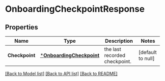 # OnboardingCheckpointResponse

## Properties
Name | Type | Description | Notes
------------ | ------------- | ------------- | -------------
**Checkpoint** | [***OnboardingCheckpoint**](OnboardingCheckpoint.md) | the last recorded checkpoint. | [default to null]

[[Back to Model list]](../README.md#documentation-for-models) [[Back to API list]](../README.md#documentation-for-api-endpoints) [[Back to README]](../README.md)


